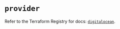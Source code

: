 # `provider`

Refer to the Terraform Registry for docs: [`digitalocean`](https://registry.terraform.io/providers/digitalocean/digitalocean/2.67.0/docs).
